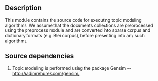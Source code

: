 Description 
-----------

This module contains the source code for executing topic modeling algorithms. We assume that the documents collections are preprocessed using the preprocess module and are converted into sparse corpus and dictionary formats (e.g. Blei corpus), before presenting into any such algorithms.

Source dependencies
--------------------

1. Topic modeling is performed using the package Gensim -- http://radimrehurek.com/gensim/ 
